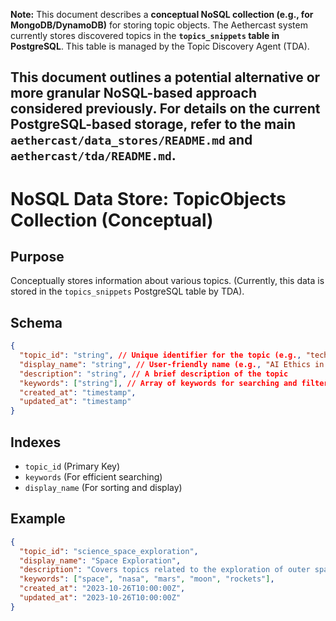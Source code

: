 **Note:** This document describes a **conceptual NoSQL collection (e.g., for MongoDB/DynamoDB)** for storing topic objects. The Aethercast system currently stores discovered topics in the **`topics_snippets` table in PostgreSQL**. This table is managed by the Topic Discovery Agent (TDA).

This document outlines a potential alternative or more granular NoSQL-based approach considered previously. For details on the current PostgreSQL-based storage, refer to the main `aethercast/data_stores/README.md` and `aethercast/tda/README.md`.
---
# NoSQL Data Store: TopicObjects Collection (Conceptual)

## Purpose
Conceptually stores information about various topics. (Currently, this data is stored in the `topics_snippets` PostgreSQL table by TDA).

## Schema
```json
{
  "topic_id": "string", // Unique identifier for the topic (e.g., "tech_ai_ethics")
  "display_name": "string", // User-friendly name (e.g., "AI Ethics in Technology")
  "description": "string", // A brief description of the topic
  "keywords": ["string"], // Array of keywords for searching and filtering
  "created_at": "timestamp",
  "updated_at": "timestamp"
}
```

## Indexes
- `topic_id` (Primary Key)
- `keywords` (For efficient searching)
- `display_name` (For sorting and display)

## Example
```json
{
  "topic_id": "science_space_exploration",
  "display_name": "Space Exploration",
  "description": "Covers topics related to the exploration of outer space, including missions, discoveries, and future prospects.",
  "keywords": ["space", "nasa", "mars", "moon", "rockets"],
  "created_at": "2023-10-26T10:00:00Z",
  "updated_at": "2023-10-26T10:00:00Z"
}
```
